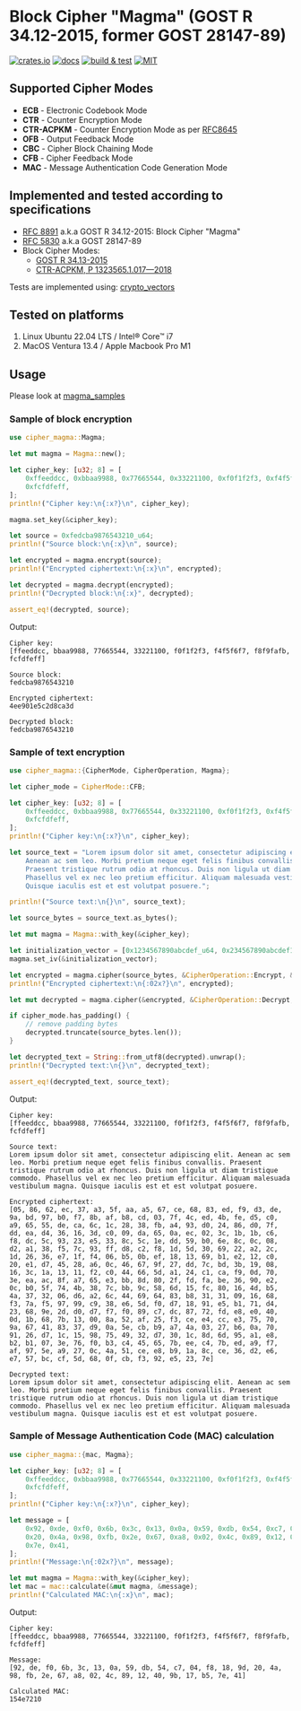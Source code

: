 # Block Cipher "Magma" (GOST R 34.12-2015, former GOST 28147-89)

[![crates.io](https://img.shields.io/crates/v/cipher_magma)](https://crates.io/crates/cipher_magma)
[![docs](https://img.shields.io/docsrs/cipher_magma)](https://docs.rs/cipher_magma)
[![build & test](https://github.com/sheroz/magma/actions/workflows/ci.yml/badge.svg)](https://github.com/sheroz/magma/actions/workflows/ci.yml)
[![MIT](https://img.shields.io/github/license/sheroz/cipher_magma)](https://github.com/sheroz/magma/tree/main/cipher_magma/LICENSE.txt)

## Supported Cipher Modes

* **ECB** - Electronic Codebook Mode
* **CTR** - Counter Encryption Mode
* **CTR-ACPKM** - Counter Encryption Mode as per [RFC8645](https://www.rfc-editor.org/rfc/rfc8645.html)
* **OFB** - Output Feedback Mode
* **CBC** - Cipher Block Chaining Mode
* **CFB** - Cipher Feedback Mode
* **MAC** - Message Authentication Code Generation Mode

## Implemented and tested according to specifications

* [RFC 8891](https://datatracker.ietf.org/doc/html/rfc8891.html) a.k.a GOST R 34.12-2015: Block Cipher "Magma"
* [RFC 5830](https://datatracker.ietf.org/doc/html/rfc5830) a.k.a GOST 28147-89
* Block Cipher Modes:
  * [GOST R 34.13-2015](https://www.tc26.ru/standard/gost/GOST_R_3413-2015.pdf)
  * [CTR-ACPKM, Р 1323565.1.017—2018](https://standartgost.ru/g/%D0%A0_1323565.1.017-2018)

Tests are implemented using: [crypto_vectors](https://crates.io/crates/crypto_vectors)

## Tested on platforms

1. Linux Ubuntu 22.04 LTS / Intel® Core™ i7
2. MacOS Ventura 13.4 / Apple Macbook Pro M1

## Usage

Please look at [magma_samples](https://github.com/sheroz/magma/tree/main/magma_samples/src/main.rs)

### Sample of block encryption

```rust
use cipher_magma::Magma;

let mut magma = Magma::new();

let cipher_key: [u32; 8] = [
    0xffeeddcc, 0xbbaa9988, 0x77665544, 0x33221100, 0xf0f1f2f3, 0xf4f5f6f7, 0xf8f9fafb,
    0xfcfdfeff,
];
println!("Cipher key:\n{:x?}\n", cipher_key);

magma.set_key(&cipher_key);

let source = 0xfedcba9876543210_u64;
println!("Source block:\n{:x}\n", source);

let encrypted = magma.encrypt(source);
println!("Encrypted ciphertext:\n{:x}\n", encrypted);

let decrypted = magma.decrypt(encrypted);
println!("Decrypted block:\n{:x}", decrypted);

assert_eq!(decrypted, source);
```

Output:

```text
Cipher key:
[ffeeddcc, bbaa9988, 77665544, 33221100, f0f1f2f3, f4f5f6f7, f8f9fafb, fcfdfeff]

Source block:
fedcba9876543210

Encrypted ciphertext:
4ee901e5c2d8ca3d

Decrypted block:
fedcba9876543210
```

### Sample of text encryption

```rust
use cipher_magma::{CipherMode, CipherOperation, Magma};

let cipher_mode = CipherMode::CFB;

let cipher_key: [u32; 8] = [
    0xffeeddcc, 0xbbaa9988, 0x77665544, 0x33221100, 0xf0f1f2f3, 0xf4f5f6f7, 0xf8f9fafb,
    0xfcfdfeff,
];
println!("Cipher key:\n{:x?}\n", cipher_key);

let source_text = "Lorem ipsum dolor sit amet, consectetur adipiscing elit. \
    Aenean ac sem leo. Morbi pretium neque eget felis finibus convallis. \
    Praesent tristique rutrum odio at rhoncus. Duis non ligula ut diam tristique commodo. \
    Phasellus vel ex nec leo pretium efficitur. Aliquam malesuada vestibulum magna. \
    Quisque iaculis est et est volutpat posuere.";

println!("Source text:\n{}\n", source_text);

let source_bytes = source_text.as_bytes();

let mut magma = Magma::with_key(&cipher_key);

let initialization_vector = [0x1234567890abcdef_u64, 0x234567890abcdef1_u64];
magma.set_iv(&initialization_vector);

let encrypted = magma.cipher(source_bytes, &CipherOperation::Encrypt, &cipher_mode);
println!("Encrypted ciphertext:\n{:02x?}\n", encrypted);

let mut decrypted = magma.cipher(&encrypted, &CipherOperation::Decrypt, &cipher_mode);

if cipher_mode.has_padding() {
    // remove padding bytes
    decrypted.truncate(source_bytes.len());
}

let decrypted_text = String::from_utf8(decrypted).unwrap();
println!("Decrypted text:\n{}\n", decrypted_text);

assert_eq!(decrypted_text, source_text);
```

Output:

```text
Cipher key:
[ffeeddcc, bbaa9988, 77665544, 33221100, f0f1f2f3, f4f5f6f7, f8f9fafb, fcfdfeff]

Source text:
Lorem ipsum dolor sit amet, consectetur adipiscing elit. Aenean ac sem leo. Morbi pretium neque eget felis finibus convallis. Praesent tristique rutrum odio at rhoncus. Duis non ligula ut diam tristique commodo. Phasellus vel ex nec leo pretium efficitur. Aliquam malesuada vestibulum magna. Quisque iaculis est et est volutpat posuere.

Encrypted ciphertext:
[05, 86, 62, ec, 37, a3, 5f, aa, a5, 67, ce, 68, 83, ed, f9, d3, de, 9a, bd, 97, b0, f7, 8b, af, b8, cd, 03, 7f, 4c, ed, 4b, fe, d5, c0, a9, 65, 55, de, ca, 6c, 1c, 28, 38, fb, a4, 93, d0, 24, 86, d0, 7f, dd, ea, d4, 36, 16, 3d, c0, 09, da, 65, 0a, ec, 02, 3c, 1b, 1b, c6, f8, dc, 5c, 93, 23, e5, 33, 8c, 5c, 1e, dd, 59, b0, 6e, 8c, 0c, 08, d2, a1, 38, f5, 7c, 93, ff, d8, c2, f8, 1d, 5d, 30, 69, 22, a2, 2c, 1d, 26, 36, e7, 1f, f4, 06, b5, 0b, ef, 18, 13, 69, b1, e2, 12, c0, 20, e1, d7, 45, 28, a6, 0c, 46, 67, 9f, 27, dd, 7c, bd, 3b, 19, 08, 16, 3c, 1a, 13, 11, f2, c0, 44, 66, 5d, a1, 24, c1, ca, f9, 0d, 70, 3e, ea, ac, 8f, a7, 65, e3, bb, 8d, 80, 2f, fd, fa, be, 36, 90, e2, 0c, b0, 5f, 74, 4b, 38, 7c, bb, 9c, 58, 6d, 15, fc, 80, 16, 4d, b5, 4a, 37, 32, 06, d6, a2, 6c, 44, 69, 64, 83, b8, 31, 31, 09, 16, 68, f3, 7a, f5, 97, 99, c9, 38, e6, 5d, f0, d7, 18, 91, e5, b1, 71, d4, 23, 68, 9e, 2d, d0, d7, f7, f0, 89, c7, dc, 87, 72, fd, e8, e0, 40, 0d, 1b, 68, 7b, 13, 00, 8a, 52, af, 25, f3, ce, e4, cc, e3, 75, 70, 9a, 67, 41, 83, 37, d9, 0a, 5e, cb, b9, a7, 4a, 03, 27, b6, 0a, 70, 91, 26, d7, 1c, 15, 98, 75, 49, 32, d7, 30, 1c, 8d, 6d, 95, a1, e8, b2, b1, 07, 3e, 76, f0, b3, c4, 45, 65, 7b, ee, c4, 7b, ed, a9, f7, af, 97, 5e, a9, 27, 0c, 4a, 51, ce, e8, b9, 1a, 8c, ce, 36, d2, e6, e7, 57, bc, cf, 5d, 68, 0f, cb, f3, 92, e5, 23, 7e]

Decrypted text:
Lorem ipsum dolor sit amet, consectetur adipiscing elit. Aenean ac sem leo. Morbi pretium neque eget felis finibus convallis. Praesent tristique rutrum odio at rhoncus. Duis non ligula ut diam tristique commodo. Phasellus vel ex nec leo pretium efficitur. Aliquam malesuada vestibulum magna. Quisque iaculis est et est volutpat posuere.
```

### Sample of Message Authentication Code (MAC) calculation

```rust
use cipher_magma::{mac, Magma};

let cipher_key: [u32; 8] = [
    0xffeeddcc, 0xbbaa9988, 0x77665544, 0x33221100, 0xf0f1f2f3, 0xf4f5f6f7, 0xf8f9fafb,
    0xfcfdfeff,
];
println!("Cipher key:\n{:x?}\n", cipher_key);

let message = [
    0x92, 0xde, 0xf0, 0x6b, 0x3c, 0x13, 0x0a, 0x59, 0xdb, 0x54, 0xc7, 0x04, 0xf8, 0x18, 0x9d,
    0x20, 0x4a, 0x98, 0xfb, 0x2e, 0x67, 0xa8, 0x02, 0x4c, 0x89, 0x12, 0x40, 0x9b, 0x17, 0xb5,
    0x7e, 0x41,
];
println!("Message:\n{:02x?}\n", message);

let mut magma = Magma::with_key(&cipher_key);
let mac = mac::calculate(&mut magma, &message);
println!("Calculated MAC:\n{:x}\n", mac);
```

Output:

```text
Cipher key:
[ffeeddcc, bbaa9988, 77665544, 33221100, f0f1f2f3, f4f5f6f7, f8f9fafb, fcfdfeff]

Message:
[92, de, f0, 6b, 3c, 13, 0a, 59, db, 54, c7, 04, f8, 18, 9d, 20, 4a, 98, fb, 2e, 67, a8, 02, 4c, 89, 12, 40, 9b, 17, b5, 7e, 41]

Calculated MAC:
154e7210
```
